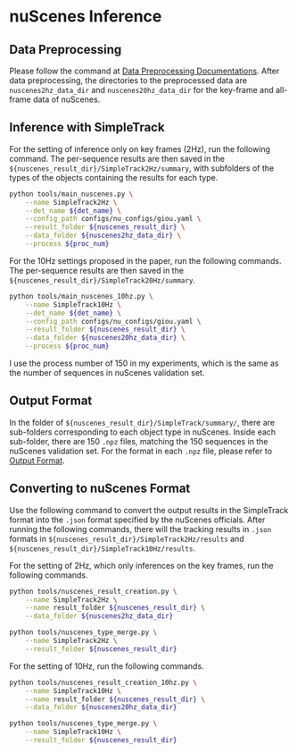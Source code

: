 # nuScenes Inference

## Data Preprocessing

Please follow the command at [Data Preprocessing Documentations](./docs/data_preprocess.md). After data preprocessing, the directories to the preprocessed data are `nuscenes2hz_data_dir` and `nuscenes20hz_data_dir` for the key-frame and all-frame data of nuScenes.

## Inference with SimpleTrack

For the setting of inference only on key frames (2Hz), run the following command. The per-sequence results are then saved in the `${nuscenes_result_dir}/SimpleTrack2Hz/summary`, with subfolders of the types of the objects containing the results for each type.

```bash
python tools/main_nuscenes.py \
    --name SimpleTrack2Hz \
    --det_name ${det_name} \
    --config_path configs/nu_configs/giou.yaml \
    --result_folder ${nuscenes_result_dir} \
    --data_folder ${nuscenes2hz_data_dir} \
    --process ${proc_num}
```

For the 10Hz settings proposed in the paper, run the following commands. The per-sequence results are then saved in the `${nuscenes_result_dir}/SimpleTrack20Hz/summary`.

```bash
python tools/main_nuscenes_10hz.py \
    --name SimpleTrack10Hz \
    --det_name ${det_name} \
    --config_path configs/nu_configs/giou.yaml \
    --result_folder ${nuscenes_result_dir} \
    --data_folder ${nuscenes20hz_data_dir} \
    --process ${proc_num}
```

I use the process number of 150 in my experiments, which is the same as the number of sequences in nuScenes validation set.

## Output Format

In the folder of `${nuscenes_result_dir}/SimpleTrack/summary/`, there are sub-folders corresponding to each object type in nuScenes. Inside each sub-folder, there are 150 `.npz` files, matching the 150 sequences in the nuScenes validation set. For the format in each `.npz` file, please refer to [Output Format](output_format.md).

## Converting to nuScenes Format

Use the following command to convert the output results in the SimpleTrack format into the `.json` format specified by the nuScenes officials. After running the following commands, there will the tracking results in `.json` formats in `${nuscenes_result_dir}/SimpleTrack2Hz/results` and `${nuscenes_result_dir}/SimpleTrack10Hz/results`.

For the setting of 2Hz, which only inferences on the key frames, run the following commands.

```bash
python tools/nuscenes_result_creation.py \
    --name SimpleTrack2Hz \
    --name result_folder ${nuscenes_result_dir} \
    --data_folder ${nuscenes2hz_data_dir}

python tools/nuscenes_type_merge.py \
    --name SimpleTrack2Hz \
    --result_folder ${nuscenes_result_dir}
```

For the setting of 10Hz, run the following commands.

```bash
python tools/nuscenes_result_creation_10hz.py \
    --name SimpleTrack10Hz \
    --name result_folder ${nuscenes_result_dir} \
    --data_folder ${nuscenes20hz_data_dir}

python tools/nuscenes_type_merge.py \
    --name SimpleTrack10Hz \
    --result_folder ${nuscenes_result_dir}
```